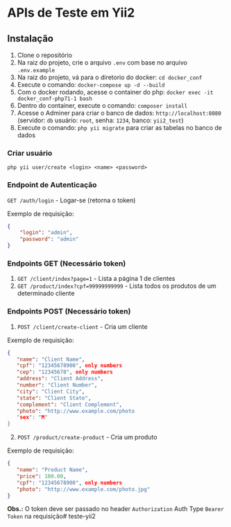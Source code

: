 # APIs de Teste em Yii2

## Instalação

1. Clone o repositório
2. Na raiz do projeto, crie o arquivo `.env` com base no arquivo `.env.example`
3. Na raiz do projeto, vá para o diretorio do docker: `cd docker_conf`
4. Execute o comando: `docker-compose up -d --build`
5. Com o docker rodando, acesse o container do php: `docker exec -it docker_conf-php71-1 bash`
6. Dentro do container, execute o comando: `composer install`
7. Acesse o Adminer para criar o banco de dados: `http://localhost:8080` (servidor: `db` usuário: `root`, senha: `1234`, banco: `yii2_test`)
8. Execute o comando: `php yii migrate` para criar as tabelas no banco de dados

### Criar usuário
```php yii user/create <login> <name> <password>```

### Endpoint de Autenticação
`GET /auth/login` - Logar-se (retorna o token)

Exemplo de requisição:
```json
{
    "login": "admin",
    "password": "admin"
}
```

### Endpoints GET (Necessário token)
1. `GET /client/index?page=1` - Lista a página 1 de clientes
2. `GET /product/index?cpf=99999999999` - Lista todos os produtos de um determinado cliente

### Endpoints POST (Necessário token)
1. `POST /client/create-client` - Cria um cliente

Exemplo de requisição:
```json
{
   "name": "Client Name",
   "cpf": "12345678900", only numbers
   "cep": "12345678", only numbers
   "address": "Client Address",
   "number": "Client Number",
   "city": "Client City",
   "state": "Client State",
   "complement": "Client Complement",
   "photo": "http://www.example.com/photo
   "sex": "M"
}
```
2. `POST /product/create-product` - Cria um produto

Exemplo de requisição:
```json
{
   "name": "Product Name",
   "price": 100.00,
   "cpf": "12345678900", only numbers
   "photo": "http://www.example.com/photo.jpg"
}
```

**Obs.:** O token deve ser passado no header `Authorization` Auth Type `Bearer Token` na requisição# teste-yii2
